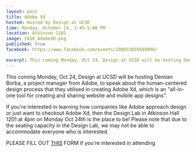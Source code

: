 ```yaml
---
layout: post
title: Adobe Xd
hosted: Hosted by Design at UCSD
time: Monday, October 24, 3:45-5:00 PM
location: Atkinson 1201
image: FA16_AdobeXD.png
published: true
facebook: https://www.facebook.com/events/180933035688096/

excerpt: This coming Monday, Oct 24, Design at UCSD will be hosting Demian Borba, a project manager from Adobe, to speak about the human-centered design process that they utilised in creating Adobe Xd, which is an "all-in-one tool for creating and sharing website and mobile app designs". If you're interested in learning how companies like Adobe approach design or just want to checkout Adobe Xd, check out our Facebook event for more info and a link to sign up.
---
```

This coming Monday, Oct 24, Design at UCSD will be hosting Demian Borba, a project manager from Adobe, to speak about the human-centered design process that they utilised in creating Adobe Xd, which is an "all-in-one tool for creating and sharing website and mobile app designs".

If you're interested in learning how companies like Adobe approach design or just want to checkout Adobe Xd, then the Design Lab in Atkinson Hall 1201 at 4pm on Monday Oct 24th is the place to be! Please note that due to the seating capacity in the Design Lab, we may not be able to accommodate everyone who is interested. 

PLEASE FILL OUT [THIS](https://docs.google.com/forms/d/e/1FAIpQLScKtr2Jg_kebjXV82CGnMyoSgKURlir2fjqqRZ0fbJ9xzh38w/viewform) FORM if you're interested in attending